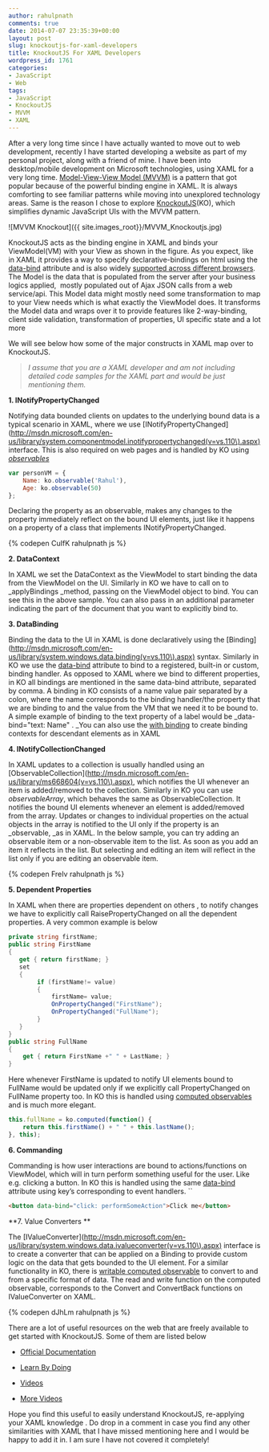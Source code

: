 ```yaml
---
author: rahulpnath
comments: true
date: 2014-07-07 23:35:39+00:00
layout: post
slug: knockoutjs-for-xaml-developers
title: KnockoutJS For XAML Developers
wordpress_id: 1761
categories:
- JavaScript
- Web
tags:
- JavaScript
- KnockoutJS
- MVVM
- XAML
---
```


After a very long time since I have actually wanted to move out to web development, recently I have started developing a website as part of my personal project, along with a friend of mine. I have been into desktop/mobile development on Microsoft technologies, using XAML for a very long time. [Model-View-View Model (MVVM)](http://www.rahulpnath.com/blog/tag/mvvm/) is a pattern that got popular because of the powerful binding engine in XAML. It is always comforting to see familiar patterns while moving into unexplored technology areas. Same is the reason I chose to explore [KnockoutJS](http://knockoutjs.com/index.html)(KO), which simplifies dynamic JavaScript UIs with the MVVM pattern.



![MVVM Knockout]({{ site.images_root}}/MVVM_Knockoutjs.jpg)

KnockoutJS acts as the binding engine in XAML and binds your ViewModel(VM) with your View as shown in the figure. As you expect, like in XAML it provides a way to specify declarative-bindings on html using the [data-bind](http://knockoutjs.com/documentation/binding-syntax.html) attribute and is also widely [supported across different browsers](http://knockoutjs.com/documentation/browser-support.html). The Model is the data that is populated from the server after your business logics applied,  mostly populated out of Ajax JSON calls from a web service/api. This Model data might mostly need some transformation to map to your View needs which is what exactly the ViewModel does. It transforms the Model data and wraps over it to provide features like 2-way-binding, client side validation, transformation of properties, UI specific state and a lot more

We will see below how some of the major constructs in XAML map over to KnockoutJS.


> *I assume that you are a XAML developer and am not including detailed code samples for the XAML part and would be just mentioning them.*


**1. INotifyPropertyChanged**

Notifying data bounded clients on updates to the underlying bound data is a typical scenario in XAML, where we use [INotifyPropertyChanged](http://msdn.microsoft.com/en-us/library/system.componentmodel.inotifypropertychanged(v=vs.110\).aspx) interface. This is also required on web pages and is handled by KO using _[observables](http://knockoutjs.com/documentation/observables.html)_

``` javascript
var personVM = {
    Name: ko.observable('Rahul'),
    Age: ko.observable(50)
};
```

Declaring the property as an observable, makes any changes to the property immediately reflect on the bound UI elements, just like it happens on a property of a class that implements INotifyPropertyChanged.

{% codepen CuIfK rahulpnath js %}
 
**2. DataContext**

In XAML we set the DataContext as the ViewModel to start binding the data from the ViewModel on the UI. Similarly in KO we have to call on to _applyBindings _method, passing on the ViewModel object to bind. You can see this in the above sample. You can also pass in an additional parameter indicating the part of the document that you want to explicitly bind to.

**3. DataBinding**

Binding the data to the UI in XAML is done declaratively using the [Binding](http://msdn.microsoft.com/en-us/library/system.windows.data.binding(v=vs.110\).aspx) syntax. Similarly in KO we use the [data-bind](http://knockoutjs.com/documentation/binding-syntax.html) attribute to bind to a registered, built-in or custom, binding handler. As opposed to XAML where we bind to different properties, in KO all bindings are mentioned in the same data-bind attribute, separated by comma. A binding in KO consists of a name value pair separated by a colon, where the name corresponds to the binding handler/the property that we are binding to and the value from the VM that we need it to be bound to. A simple example of binding to the text property of a label would be _data-bind="text: Name" . _You can also use the [with binding](http://knockoutjs.com/documentation/with-binding.html) to create binding contexts for descendant elements as in XAML

**4. INotifyCollectionChanged**

In XAML updates to a collection is usually handled using an [ObservableCollection](http://msdn.microsoft.com/en-us/library/ms668604(v=vs.110\).aspx), which notifies the UI whenever an item is added/removed to the collection. Similarly in KO you can use _observableArray_, which behaves the same as ObservableCollection. It notifies the bound UI elements whenever an element is added/removed from the array. Updates or changes to individual properties on the actual objects in the array is notified to the UI only if the property is an _observable, _as in XAML. In the below sample, you can try adding an observable item or a non-observable item to the list. As soon as you add an item it reflects in the list. But selecting and editing an item will reflect in the list only if you are editing an observable item. 

{% codepen FreIv rahulpnath js %}

**5. Dependent Properties**

In XAML when there are properties dependent on others , to notify changes we have to explicitly call RaisePropertyChanged on all the dependent properties. A very common example is below

``` csharp
private string firstName;
public string FirstName
{
   get { return firstName; }
   set
   {
        if (firstName!= value)
        {
            firstName= value;
            OnPropertyChanged("FirstName");
            OnPropertyChanged("FullName");
        }
   }
}
public string FullName
{
    get { return FirstName +" " + LastName; }
}
```

Here whenever FirstName is updated to notify UI elements bound to FullName would be updated only if we explicitly call PropertyChanged on FullName property too. In KO this is handled using [computed observables](http://knockoutjs.com/documentation/computedObservables.html) and is much more elegant.

``` javascript
this.fullName = ko.computed(function() {
    return this.firstName() + " " + this.lastName();
}, this);
```

**6. Commanding**

Commanding is how user interactions are bound to actions/functions on ViewModel, which will in turn perform something useful for the user. Like e.g. clicking a button. In KO this is handled using the same [data-bind](http://knockoutjs.com/documentation/click-binding.html) attribute using key’s corresponding to event handlers. ``

``` html
<button data-bind="click: performSomeAction">Click me</button>
```

**7. Value Converters **

The [IValueConverter](http://msdn.microsoft.com/en-us/library/system.windows.data.ivalueconverter(v=vs.110\).aspx) interface is to create a converter that can be applied on a Binding to provide custom logic on the data that gets bounded to the UI element. For a similar functionality in KO, there is [writable computed observable](http://knockoutjs.com/documentation/computedObservables.html) to convert to and from a specific format of data. The read and write function on the computed observable, corresponds to the Convert and ConvertBack functions on IValueConverter on XAML.


{% codepen dJhLm rahulpnath js %}




There are a lot of useful resources on the web that are freely available to get started with KnockoutJS. Some of them are listed below


  * [Official Documentation](http://knockoutjs.com/documentation/introduction.html)

	
  * [Learn By Doing](http://learn.knockoutjs.com/)

	
  * [Videos](https://www.youtube.com/results?search_query=knockout+javascript)

	
  * [More Videos](http://channel9.msdn.com/Search?term=knockout#ch9Search)


Hope you find this useful to easily understand KnockoutJS, re-applying your XAML knowledge . Do drop in a comment in case you find any other similarities with XAML that I have missed mentioning here and I would be happy to add it in. I am sure I have not covered it completely!
<a href="http://www.codeproject.com" style="display:none" rel="tag">CodeProject</a>
